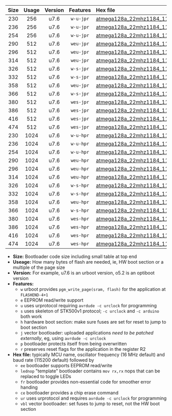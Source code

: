 |Size|Usage|Version|Features|Hex file|
|:-:|:-:|:-:|:-:|:--|
|230|256|u7.6|`w-u-jpr`|[atmega128a_22mhz1184_115200bps_ur_vbl.hex](https://raw.githubusercontent.com/stefanrueger/urboot/main//atmega128a_22mhz1184_115200bps_ur_vbl.hex)|
|236|256|u7.6|`w-u-jpr`|[atmega128a_22mhz1184_115200bps_lednop_ur_vbl.hex](https://raw.githubusercontent.com/stefanrueger/urboot/main//atmega128a_22mhz1184_115200bps_lednop_ur_vbl.hex)|
|254|256|u7.6|`w-u-jpr`|[atmega128a_22mhz1184_115200bps_lednop_fr_ur_vbl.hex](https://raw.githubusercontent.com/stefanrueger/urboot/main//atmega128a_22mhz1184_115200bps_lednop_fr_ur_vbl.hex)|
|290|512|u7.6|`weu-jpr`|[atmega128a_22mhz1184_115200bps_ee_ur_vbl.hex](https://raw.githubusercontent.com/stefanrueger/urboot/main//atmega128a_22mhz1184_115200bps_ee_ur_vbl.hex)|
|296|512|u7.6|`weu-jpr`|[atmega128a_22mhz1184_115200bps_ee_lednop_ur_vbl.hex](https://raw.githubusercontent.com/stefanrueger/urboot/main//atmega128a_22mhz1184_115200bps_ee_lednop_ur_vbl.hex)|
|314|512|u7.6|`weu-jpr`|[atmega128a_22mhz1184_115200bps_ee_lednop_fr_ur_vbl.hex](https://raw.githubusercontent.com/stefanrueger/urboot/main//atmega128a_22mhz1184_115200bps_ee_lednop_fr_ur_vbl.hex)|
|326|512|u7.6|`w-s-jpr`|[atmega128a_22mhz1184_115200bps_vbl.hex](https://raw.githubusercontent.com/stefanrueger/urboot/main//atmega128a_22mhz1184_115200bps_vbl.hex)|
|332|512|u7.6|`w-s-jpr`|[atmega128a_22mhz1184_115200bps_lednop_vbl.hex](https://raw.githubusercontent.com/stefanrueger/urboot/main//atmega128a_22mhz1184_115200bps_lednop_vbl.hex)|
|358|512|u7.6|`weu-jpr`|[atmega128a_22mhz1184_115200bps_ee_lednop_fr_ce_ur_vbl.hex](https://raw.githubusercontent.com/stefanrueger/urboot/main//atmega128a_22mhz1184_115200bps_ee_lednop_fr_ce_ur_vbl.hex)|
|366|512|u7.6|`w-s-jpr`|[atmega128a_22mhz1184_115200bps_lednop_fr_vbl.hex](https://raw.githubusercontent.com/stefanrueger/urboot/main//atmega128a_22mhz1184_115200bps_lednop_fr_vbl.hex)|
|380|512|u7.6|`wes-jpr`|[atmega128a_22mhz1184_115200bps_ee_vbl.hex](https://raw.githubusercontent.com/stefanrueger/urboot/main//atmega128a_22mhz1184_115200bps_ee_vbl.hex)|
|386|512|u7.6|`wes-jpr`|[atmega128a_22mhz1184_115200bps_ee_lednop_vbl.hex](https://raw.githubusercontent.com/stefanrueger/urboot/main//atmega128a_22mhz1184_115200bps_ee_lednop_vbl.hex)|
|416|512|u7.6|`wes-jpr`|[atmega128a_22mhz1184_115200bps_ee_lednop_fr_vbl.hex](https://raw.githubusercontent.com/stefanrueger/urboot/main//atmega128a_22mhz1184_115200bps_ee_lednop_fr_vbl.hex)|
|474|512|u7.6|`wes-jpr`|[atmega128a_22mhz1184_115200bps_ee_lednop_fr_ce_vbl.hex](https://raw.githubusercontent.com/stefanrueger/urboot/main//atmega128a_22mhz1184_115200bps_ee_lednop_fr_ce_vbl.hex)|
|230|1024|u7.6|`w-u-hpr`|[atmega128a_22mhz1184_115200bps_ur.hex](https://raw.githubusercontent.com/stefanrueger/urboot/main//atmega128a_22mhz1184_115200bps_ur.hex)|
|236|1024|u7.6|`w-u-hpr`|[atmega128a_22mhz1184_115200bps_lednop_ur.hex](https://raw.githubusercontent.com/stefanrueger/urboot/main//atmega128a_22mhz1184_115200bps_lednop_ur.hex)|
|254|1024|u7.6|`w-u-hpr`|[atmega128a_22mhz1184_115200bps_lednop_fr_ur.hex](https://raw.githubusercontent.com/stefanrueger/urboot/main//atmega128a_22mhz1184_115200bps_lednop_fr_ur.hex)|
|290|1024|u7.6|`weu-hpr`|[atmega128a_22mhz1184_115200bps_ee_ur.hex](https://raw.githubusercontent.com/stefanrueger/urboot/main//atmega128a_22mhz1184_115200bps_ee_ur.hex)|
|296|1024|u7.6|`weu-hpr`|[atmega128a_22mhz1184_115200bps_ee_lednop_ur.hex](https://raw.githubusercontent.com/stefanrueger/urboot/main//atmega128a_22mhz1184_115200bps_ee_lednop_ur.hex)|
|314|1024|u7.6|`weu-hpr`|[atmega128a_22mhz1184_115200bps_ee_lednop_fr_ur.hex](https://raw.githubusercontent.com/stefanrueger/urboot/main//atmega128a_22mhz1184_115200bps_ee_lednop_fr_ur.hex)|
|326|1024|u7.6|`w-s-hpr`|[atmega128a_22mhz1184_115200bps.hex](https://raw.githubusercontent.com/stefanrueger/urboot/main//atmega128a_22mhz1184_115200bps.hex)|
|332|1024|u7.6|`w-s-hpr`|[atmega128a_22mhz1184_115200bps_lednop.hex](https://raw.githubusercontent.com/stefanrueger/urboot/main//atmega128a_22mhz1184_115200bps_lednop.hex)|
|358|1024|u7.6|`weu-hpr`|[atmega128a_22mhz1184_115200bps_ee_lednop_fr_ce_ur.hex](https://raw.githubusercontent.com/stefanrueger/urboot/main//atmega128a_22mhz1184_115200bps_ee_lednop_fr_ce_ur.hex)|
|366|1024|u7.6|`w-s-hpr`|[atmega128a_22mhz1184_115200bps_lednop_fr.hex](https://raw.githubusercontent.com/stefanrueger/urboot/main//atmega128a_22mhz1184_115200bps_lednop_fr.hex)|
|380|1024|u7.6|`wes-hpr`|[atmega128a_22mhz1184_115200bps_ee.hex](https://raw.githubusercontent.com/stefanrueger/urboot/main//atmega128a_22mhz1184_115200bps_ee.hex)|
|386|1024|u7.6|`wes-hpr`|[atmega128a_22mhz1184_115200bps_ee_lednop.hex](https://raw.githubusercontent.com/stefanrueger/urboot/main//atmega128a_22mhz1184_115200bps_ee_lednop.hex)|
|416|1024|u7.6|`wes-hpr`|[atmega128a_22mhz1184_115200bps_ee_lednop_fr.hex](https://raw.githubusercontent.com/stefanrueger/urboot/main//atmega128a_22mhz1184_115200bps_ee_lednop_fr.hex)|
|474|1024|u7.6|`wes-hpr`|[atmega128a_22mhz1184_115200bps_ee_lednop_fr_ce.hex](https://raw.githubusercontent.com/stefanrueger/urboot/main//atmega128a_22mhz1184_115200bps_ee_lednop_fr_ce.hex)|

- **Size:** Bootloader code size including small table at top end
- **Useage:** How many bytes of flash are needed, ie, HW boot section or a multiple of the page size
- **Version:** For example, u7.6 is an urboot version, o5.2 is an optiboot version
- **Features:**
  + `w` urboot provides `pgm_write_page(sram, flash)` for the application at `FLASHEND-4+1`
  + `e` EEPROM read/write support
  + `u` uses urprotocol requiring `avrdude -c urclock` for programming
  + `s` uses skeleton of STK500v1 protocol; `-c urclock` and `-c arduino` both work
  + `h` hardware boot section: make sure fuses are set for reset to jump to boot section
  + `j` vector bootloader: uploaded applications *need to be patched externally*, eg, using `avrdude -c urclock`
  + `p` bootloader protects itself from being overwritten
  + `r` preserves reset flags for the application in the register R2
- **Hex file:** typically MCU name, oscillator frequency (16 MHz default) and baud rate (115200 default) followed by
  + `ee` bootloader supports EEPROM read/write
  + `lednop` "template" bootloader contains `mov rx,rx` nops that can be replaced to toggle LEDs
  + `fr` bootloader provides non-essential code for smoother error handing
  + `ce` bootloader provides a chip erase command
  + `ur` uses urprotocol and requires `avrdude -c urclock` for programming
  + `vbl` vector bootloader: set fuses to jump to reset, not the HW boot section
